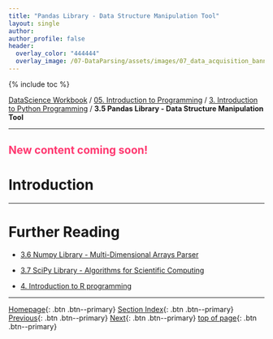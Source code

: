 ```yaml
---
title: "Pandas Library - Data Structure Manipulation Tool"
layout: single
author:
author_profile: false
header:
  overlay_color: "444444"
  overlay_image: /07-DataParsing/assets/images/07_data_acquisition_banner.png
---
```


{% include toc %}

[DataScience Workbook](https://datascience.101workbook.org/) / [05. Introduction to Programming](../00-IntroToProgramming-LandingPage.md) / [3. Introduction to Python Programming](01-introduction-to-python.md) / **3.5 Pandas Library - Data Structure Manipulation Tool**

---


## <span style="color: #ff3870;">New content coming soon!</span>

# Introduction





___
# Further Reading
* [3.6 Numpy Library - Multi-Dimensional Arrays Parser](07-tutorial-python-array-manipulation-numpy.md)
* [3.7 SciPy Library - Algorithms for Scientific Computing](08-tutorial-python-apply-statistics-scipy.md)

* [4. Introduction to R programming](../04-R/01-introduction-to-R)


___

[Homepage](../../../index.md){: .btn  .btn--primary}
[Section Index](../../00-DataParsing-LandingPage){: .btn  .btn--primary}
[Previous](05-tutorial-python-round-abs-data-math-module){: .btn  .btn--primary}
[Next](07-tutorial-python-array-manipulation-numpy){: .btn  .btn--primary}
[top of page](#introduction){: .btn  .btn--primary}

